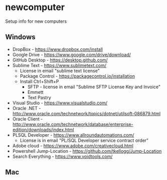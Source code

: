 # newcomputer
Setup info for new computers


## Windows
 - DropBox - https://www.dropbox.com/install
 - Google Drive - https://www.google.com/drive/download/
 - GitHub Desktop  - https://desktop.github.com/
 - Sublime Text - https://www.sublimetext.com/
   - License in email "sublime text license"
   - Package Control - https://packagecontrol.io/installation
   - Install Ctrl+Shift+P
     - SFTP - license in email "Sublime SFTP License Key and Invoice"
     - Emmett
     - Text Pastry
 - Visual Studio - https://www.visualstudio.com/
 - Oracle .NET - http://www.oracle.com/technetwork/topics/dotnet/utilsoft-086879.html
 - Oracle Client - http://www.oracle.com/technetwork/database/enterprise-edition/downloads/index.html
 - PLSQL Developer - https://www.allroundautomations.com/
   - License is in email "PL/SQL Developer service contract order"
 - Adobe cloud - https://www.adobe.com/creativecloud.html
 - Powershell Jump-Location - https://github.com/tkellogg/Jump-Location
 - Search Everything - https://www.voidtools.com/



## Mac
